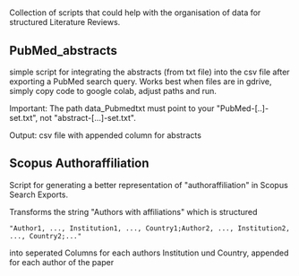 #
Collection of scripts that could help with the organisation of data for structured Literature Reviews.

## PubMed_abstracts

simple script for integrating the abstracts (from txt file) into the csv file after exporting a PubMed search query.
Works best when files are in gdrive, simply copy code to google colab, adjust paths and run.

Important: The path data_Pubmedtxt must point to your "PubMed-[..]-set.txt", not "abstract-[...]-set.txt".

Output: csv file with appended column for abstracts

## Scopus Authoraffiliation

Script for generating a better representation of "authoraffiliation" in Scopus Search Exports.

Transforms the string "Authors with affiliations" which is structured

`"Author1, ..., Institution1, ..., Country1;Author2, ..., Institution2, ..., Country2;..."`

into seperated Columns for each authors Institution und Country, appended for each author of the paper
